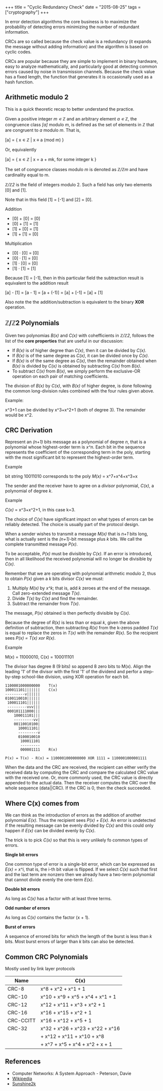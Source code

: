 +++
title = "Cyclic Redundancy Check"
date = "2015-08-25"
tags = ["cryptography"]
+++

In error detection algorithms the core business is to maximize the
probability of detecting errors minimizing the number of redundant
information.

CRCs are so called because the check value is a redundancy (it expands the
message without adding information) and the algorithm is based on cyclic
codes.

CRCs are popular because they are simple to implement in binary hardware,
easy to analyze mathematically, and particularly good at detecting common
errors caused by noise in transmission channels. Because the check value
has a fixed length, the function that generates it is occasionally used as
a hash function.

## Arithmetic modulo 2

This is a quick theoretic recap to better understand the practice.

Given a positive integer *m ∊ ℤ* and an arbitrary element *a ∊ ℤ*, the
congruence class *[a]* modulo *m*, is defined as the set of elements in ℤ
that are congruent to *a* modulo *m*. That is, 

[a] = { x ∊ ℤ | x ≡ a (mod m) }

Or, equivalently

[a] = { x ∊ ℤ | x = a + mk, for some integer k }

The set of congruence classes modulo *m* is denoted as *ℤ/ℤm* and have
cardinality equal to m.

*ℤ/ℤ2* is the field of integers modulo 2. Such a field has only two elements
[0] and [1].

Note that in this field [1] = [-1] and [2] = [0].

Addition
- [0] + [0] = [0]
- [0] + [1] = [1]
- [1] + [0] = [1]
- [1] + [1] = [0]

Multiplication
- [0] ⋅ [0] = [0]
- [0] ⋅ [1] = [0]
- [1] ⋅ [0] = [0]
- [1] ⋅ [1] = [1]

Because [1] = [-1], then in this particular field the subtraction result is
equivalent to the addition result

[a] - [1] = [a - 1] = [a + (-1)] = [a] + [-1] = [a] + [1]

Also note the the addition/subtraction is equivalent to the binary **XOR**
operation.


## ℤ/ℤ2 Polynomials 

Given two polynomias *B(x)* and *C(x)* with cohefficients in *ℤ/ℤ2*,
follows the list of the **core properties** that are useful in our discussion:

- If *B(x)* is of higher degree than *C(x)*, then it can be divided by *C(x)*.
- If *B(x)* is of the same degree as *C(x)*, it can be divided once by *C(x)*.
- If *B(x)* is of the same degree as *C(x)*, then the remainder obtained
  when *B(x)* is divided by *C(x)* is obtained by subtracting *C(x)*
  from *B(x)*.
- To subtract *C(x)* from *B(x)*, we simply perform the exclusive-OR
  operation on each pair of matching coefficients.

The division of *B(x)* by *C(x)*, with *B(x)* of higher degree, is done
following the common long-division rules combined with the four rules given
above.

Example: 

x^3+1 can be divided by x^3+x^2+1 (both of degree 3).
The remainder would be x^2.


## CRC Derivation

Represent an *(n+1)* bits message as a polynomial of degree *n*, that is a
polynomial whose highest-order term is *x^n*. Each bit in the sequence
represents the coefficient of the corresponding term in the poly, starting
with the most significant bit to represent the highest-order term.

Example

bit string 10011010 corresponds to the poly *M(x)* = x^7+x^4+x^3+x

The sender and the receiver have to agree on a *divisor* polynomial, *C(x)*,
a polynomial of degree *k*.

Example

*C(x)* = x^3+x^2+1, in this case k=3.

The choice of *C(x)* have significant impact on what types of errors can be
reliably detected. The choice is usually part of the protocol design.

When a sender wishes to transmit a message *M(x)* that is *n+1* bits long,
what is actually sent is the *(n+1)*-bit message plus *k* bits. We call the
complete transmitted message *P(x)*.

To be acceptable, *P(x)* must be divisible by *C(x)*. If an error is
introduced, then in all likelihood the received polynomial will no longer
be divisible by *C(x)*.

Remember that we are operating with polynomial arithmetic modulo 2, thus to
obtain *P(x)* given a *k* bits divisor *C(x)* we must:

1. Multiply *M(x)* by *x^k*; that is, add *k* zeroes at the end of the
   message. Call zero-extended message *T(x)*.
2. Divide *T(x)* by *C(x)* and find the remainder.
3. Subtract the remainder from *T(x)*.

The message, *P(x)* obtained is then perfectly divisible by *C(x)*.

Because the degree of *R(x)* is less than or equal *k*, given the
above definition of subtraction, then subtracting *R(x)* from the k-zeros
padded *T(x)* is equal to replace the zeros in *T(x)* with the remainder
*R(x)*. So the recipient sees *P(x) = T(x) xor R(x)*.

Example

M(x) = 11000010, C(x) = 100011101

The divisor has degree 8 (9 bits) so append 8 zero bits to M(x).
Align the leading '1' of the divisor with the first '1' of the dividend and
perfor a step-by-step school-like division, using XOR operation for each
bit.

    1100001000000000    T(x)
    100011101|||||||    C(x)
    ---------v||||||
    0100110010||||||
     100011101||||||
     ---------vvv|||
     000101111000|||
        100011101|||
        ---------vv|
        00110010100|
          100011101|
          ---------v
          0100010010
           100011101
           ---------
           000001111    R(x)

    P(x) = T(x) - R(x) = 1100001000000000 XOR 1111 = 1100001000001111

When the data and the CRC are received, the recipient can either verify the
received data by computing the CRC and compare the calculated CRC value
with the received one. Or, more commonly used, the CRC value is directly
appended to the actual data. Then the receiver computes the CRC over the
whole sequence (data||CRC). If the CRC is 0, then the check succeeded.

## Where C(x) comes from

We can think as the introduction of errors as the addition of another
polynomial *E(x)*. Thus the recipient sees *P(x) + E(x)*.
An error is undetected if the resulting message can be evenly divided by
*C(x)* and this could only happen if *E(x)* can be divided evenly by
*C(x)*.

The trick is to pick *C(x)* so that this is very unlikely fo common types
of errors.

**Single bit errors**

One common type of error is a single-bit error, which can be expressed as
*E(x) = x^i*, that is, the i-th bit value is flipped.
If we select *C(x)* such that first and the last term are nonzero then we
already have a two-term polynomial that cannot divide evenly the one-term
*E(x)*.

**Double bit errors**

As long as *C(x)* has a factor with at least three terms.

**Odd number of errors**

As long as *C(x)* contains the factor (x + 1).

**Burst of errors**

A sequence of errored bits for which the length of the burst is less than
*k* bits. Most burst errors of larger than *k* bits can also be detected.

## Common CRC Polynomials

Mostly used by link layer protocols

| Name      | C(x)                                  |
|-----------|---------------------------------------|
| CRC-8     | x^8 + x^2 + x^1 + 1                   |
| CRC-10    | x^10 + x^9 + x^5 + x^4 + x^1 + 1      |
| CRC-12    | x^12 + x^11 + x^3 + x^2 + 1           |
| CRC-16    | x^16 + x^15 + x^2 + 1                 |
| CRC-CCITT | x^16 + x^12 + x^5 + 1                 |
| CRC-32    | x^32 + x^26 + x^23 + x^22 + x^16      |
|           |      + x^12 + x^11 + x^10 + x^8       |
|           |      + x^7 + x^5 + x^4 + x^2 + x + 1  |

## References

- Computer Networks: A System Approach - Peterson, Davie
- [Wikipedia](https://en.wikipedia.org/wiki/Cyclic_redundancy_check)
- [Sunshine2k](http://www.sunshine2k.de/articles/coding/crc/understanding_crc.html)
